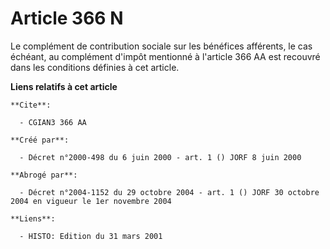 # Article 366 N

Le complément de contribution sociale sur les bénéfices afférents, le cas échéant, au complément d'impôt mentionné à
l'article 366 AA est recouvré dans les conditions définies à cet article.

**Liens relatifs à cet article**

	**Cite**:

	  - CGIAN3 366 AA

	**Créé par**:

	  - Décret n°2000-498 du 6 juin 2000 - art. 1 () JORF 8 juin 2000

	**Abrogé par**:

	  - Décret n°2004-1152 du 29 octobre 2004 - art. 1 () JORF 30 octobre 2004 en vigueur le 1er novembre 2004

	**Liens**:

	  - HISTO: Edition du 31 mars 2001
